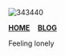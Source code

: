 ![343440](https://data.whicdn.com/images/322935414/original.png)

[**HOME**](https://github.com/krisnn)&nbsp;&nbsp;&nbsp;&nbsp;[**BLOG**](https://krisnn.github.io/)

Feeling lonely
